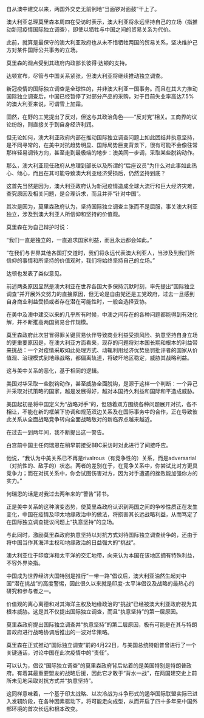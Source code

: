 自从澳中建交以来，两国外交史无前例地“当面锣对面鼓”干上了。

澳大利亚总理莫里森本周四在受访时表示，澳大利亚将永远坚持自己的立场（指推动新冠疫情国际独立调查），即使以牺牲与中国之间的贸易关系为代价。

此前，就算是最保守的澳大利亚政府也从未不惜牺牲两国的贸易关系，坚决维护己方对某件国际公共事务的立场。

莫里森的观点受到其政府内政部长彼得·达顿的支持。

达顿宣布，尽管与中国关系紧张，但澳大利亚将继续推动独立调查。

新冠疫情的国际独立调查是全球性的，并非澳大利亚一国事务。而且在其大力推动国际独立调查后，中国已经暂停了对部分产品的采购，对于目前失业率高达7.5%的澳大利亚来说，可谓雪上加霜。

固然，在野的工党提出了反对，但这与其政治角色——“反对党”相关。工商界的议论纷纷，则直接关乎到自身经济利润。

但无论如何，澳大利亚政府内部在推动国际独立调查问题上如此团结并执意坚持，是不同寻常的，在美中对抗趋势明显、国际局势巨变背景下，很有可能不会像往常那样轻易调转方向，甚至走到最极端的地步：澳美同一步调，采取某些脱钩动作。

那么，澳大利亚现任政府从总理到部长以及所谓的“后座议员”为什么对此事如此热心、倾心，而且在其可能导致澳大利亚经济受损后，仍然坚持到底？

这首先当然是因为，澳大利亚政府认为新冠疫情造成全球大流行和巨大经济灾难，查究原因及相关问题，是合理诉求，而且并非“针对中国”。

其次是因为，莫里森政府认为，坚持国际独立调查主张而不是屈服，事关澳大利亚独立，涉及到澳大利亚人所信仰和坚持的价值观。

莫里森在为自己辩护时说：

“我们一直是独立的，一直追求国家利益，而且永远都会如此。”

“在我们与世界其他各国打交道时，我们将永远代表澳大利亚人，当涉及到我们所信仰的事情和所坚持的价值观时，我们将始终坚持自己的立场。”

达顿也发表了类似意见。

前述两条原因显然是澳大利亚在世界各国大多保持沉默时刻，率先提出“国际独立调查”并开展外交努力的直接原因，但无论是自由党还是工党政府，过去一旦感到自身商业利益受损或者存在潜在可能性时，一般会选择妥协。

在美中及澳中建交以来的几乎所有时候，中澳之间存在的各种问题都能得到有效化解，并不断推高两国贸易合作规模。

莫里森政府此次甘冒得罪关键贸易伙伴导致商业利益受损风险、执意坚持自身立场的更重要原因是，在澳大利亚方面看来，现存的问题将对本国长期和根本的利益带来挑战：一个对疫情采取如此处理方式、动辄利用经济优势惩罚批评者的国家从价值观、治理模式到地缘战略，都偏离轨道，将破坏地区稳定，威胁其战略利益。

这与美中关系的恶化，基于相同的逻辑。

美国对华采取一些脱钩动作，甚至威胁全面脱钩，是源于这样一个判断：一个异己并采取对抗策略的国家，越是发展得好，越对本国持久利益和国际和平造成威胁。

美国起初是将中国定义为“战略对手”的，但随着双方围绕各种问题展开对抗，各不相让，不能在新的框架下协调和规范双边关系及在国际事务中的合作，正在导致彼此关系从全面战略竞争转向全面战略敌对的新临界点越来越近。

在过去一到两年间，我不断提出这一警告。

白宫前中国主任何瑞恩在稍早前接受BBC采访时对此进行了间接呼应。

他说，“我认为中美关系已不再是rivalrous（有竞争性的）关系，而是adversarial（对抗性的、敌手的）状态。两者的差别在于，在竞争关系中，你尝试比对方更具竞争力；而在对抗关系中，你会试图伤害对方，因为对手遭遇的挫败能加强你方的实力。”

何瑞恩的话是对我过去两年来的“警告”背书。

正是美中关系的这种演变态势，使莫里森政府认识到两国之间的争吵性质正在发生变化，中国在疫情及印太地缘政治中的做法，将损害其长远战略利益，从而笃定了在国际独立调查提议问题上“执意坚持”的立场。

与此同时，激励莫里森政府执意坚持以对抗方式对待国际独立调查纷争的，还由于将中国当作其海洋主权和地缘政治的日益强大的“挑战”。

澳大利亚位于印度洋和太平洋的交汇地带，向来认为本国在该地区拥有特殊利益，不容外界染指。

中国成为世界经济大国特别是推行“一带一路”倡议后，澳大利亚油然生起对中国“潜在挑战”的高度警惕，因此很久以来就是印度-太平洋倡议及战略的最热心的研究和参与者之一。

价值观的离心离德和对其海洋主权及地缘政治的“挑战”已经被澳大利亚政府视为其根本威胁。这是其不仅提出国际独立调查，而且“执意坚持”的第一层原因。

莫里森政府提出国际独立调查并“执意坚持”的第二层原因，极有可能是在其与特朗普政府进行战略协调后推出的一波对华策略。

莫里森在正式推动“国际独立调查”前的4月22日，与美国总统特朗普曾进行了一个关键通话，讨论中国在此次疫情中的“责任”。

可以认为，倡议“国际独立调查”的莫里森政府背后站着的是美国特别是特朗普政府。有着其最重要盟友的战略后援，因此它才敢于“背水一战”，在两国建交史上前所未见地采取对抗方式并“执意坚持”。

这同样意味着，一个基于印太战略、以次冷战为斗争形式的遏华国际联盟实际已进入发轫阶段，在各种因素驱动下，将可能走向成型，从而开启了四十多年来中国外部环境的首次长远和根本改变。


